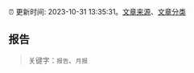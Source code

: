 :alarm_clock: 更新时间: 2023-10-31 13:35:31。[文章来源](/README.md)、[文章分类](/TAGS.md)

## 报告


> 关键字：`报告`、`月报`



